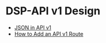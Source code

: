<!---
 * Copyright © 2021 Data and Service Center for the Humanities and/or DaSCH Service Platform contributors.
 * SPDX-License-Identifier: Apache-2.0
-->

# DSP-API v1 Design

- [JSON in API v1](json.md)
- [How to Add an API v1 Route](how-to-add-a-route.md)
